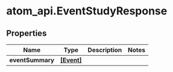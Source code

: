 # atom_api.EventStudyResponse

## Properties
Name | Type | Description | Notes
------------ | ------------- | ------------- | -------------
**eventSummary** | [**[Event]**](Event.md) |  | 


